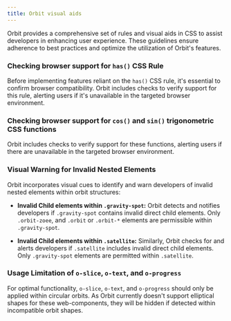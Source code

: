 ```yaml
---
title: Orbit visual aids
---
```


Orbit provides a comprehensive set of rules and visual aids in CSS to assist developers in enhancing user experience. These guidelines ensure adherence to best practices and optimize the utilization of Orbit's features.

### Checking browser support for `has()` CSS Rule

Before implementing features reliant on the `has()` CSS rule, it's essential to confirm browser compatibility. Orbit includes checks to verify support for this rule, alerting users if it's unavailable in the targeted browser environment.

### Checking browser support for `cos()` and  `sin()` trigonometric CSS functions

Orbit includes checks to verify support for these functions, alerting users if there are unavailable in the targeted browser environment.

### Visual Warning for Invalid Nested Elements

Orbit incorporates visual cues to identify and warn developers of invalid nested elements within orbit structures:

- **Invalid Child elements within `.gravity-spot`:** Orbit detects and notifies developers if `.gravity-spot` contains invalid direct child elements. Only  `.orbit-zoee`, and `.orbit` or `.orbit-*` elements are permissible within `.gravity-spot`.

- **Invalid Child elements within `.satellite`:** Similarly, Orbit checks for and alerts developers if `.satellite` includes invalid direct child elements. Only `.gravity-spot` elements are permitted within `.satellite`.


### Usage Limitation of `o-slice`, `o-text`, and `o-progress`

For optimal functionality, `o-slice`, `o-text`, and `o-progress` should only be applied within circular orbits. As Orbit currently doesn't support elliptical shapes for these web-components, they will be hidden if detected within incompatible orbit shapes.
